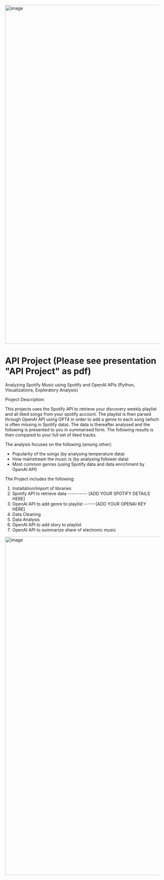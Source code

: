 <img width="1109" alt="image" src="https://github.com/Lidde9/API-Project/assets/127693321/ed7c5995-3222-41cf-85d7-d3c650a3ac36">

# API Project (Please see presentation "API Project" as pdf)

Analyzing Spotify Music using Spotify and OpenAI APIs (Python, Visualizations, Exploratory Analysis)

Project Description:

This projects uses the Spotify API to retrieve your discovery weekly playlist and all liked songs from your spotify account. The playlist is then parsed through OpenAI API using GPT4 in order to add a genre to each song (which is often missing in Spotify data). The data is thereafter analysed and the following is presented to you in summarised form. The following results is then compared to your full set of liked tracks.

The analysis focuses on the following (among other):
- Popularity of the songs (by analysing temperature data)
- How mainstream the music is (by analysing follower data)
- Most common genres (using Spotify data and data enrichment by OpenAI API)

The Project includes the following:

1) Installation/import of libraries
2) Spotify API to retrieve data         ---------- [ADD YOUR SPOTIFY DETAILS HERE]
3) OpenAI API to add genre to playlist   ------[ADD YOUR OPENAI KEY HERE]
4) Data Cleaning
5) Data Analysis
6) OpenAI API to add story to playlist
7) OpenAI API to summarize share of electronic music


<img width="1108" alt="image" src="https://github.com/Lidde9/API-Project/assets/127693321/e5ee1388-4ec0-4f0b-bf31-3f808f2b4858">

